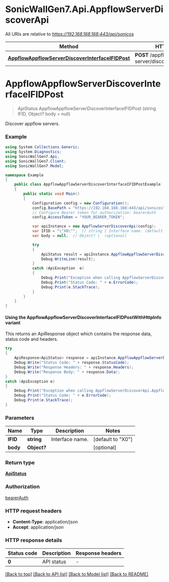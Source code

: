 # SonicWallGen7.Api.AppflowServerDiscoverApi

All URIs are relative to *https://192.168.168.168:443/api/sonicos*

| Method | HTTP request | Description |
|--------|--------------|-------------|
| [**AppflowAppflowServerDiscoverInterfaceIFIDPost**](AppflowServerDiscoverApi.md#appflowappflowserverdiscoverinterfaceifidpost) | **POST** /appflow/appflow-server/discover/interface/{IFID} |  |

<a id="appflowappflowserverdiscoverinterfaceifidpost"></a>
# **AppflowAppflowServerDiscoverInterfaceIFIDPost**
> ApiStatus AppflowAppflowServerDiscoverInterfaceIFIDPost (string IFID, Object? body = null)



Discover appflow servers.

### Example
```csharp
using System.Collections.Generic;
using System.Diagnostics;
using SonicWallGen7.Api;
using SonicWallGen7.Client;
using SonicWallGen7.Model;

namespace Example
{
    public class AppflowAppflowServerDiscoverInterfaceIFIDPostExample
    {
        public static void Main()
        {
            Configuration config = new Configuration();
            config.BasePath = "https://192.168.168.168:443/api/sonicos";
            // Configure Bearer token for authorization: bearerAuth
            config.AccessToken = "YOUR_BEARER_TOKEN";

            var apiInstance = new AppflowServerDiscoverApi(config);
            var IFID = "\"X0\"";  // string | Interface name. (default to "X0")
            var body = null;  // Object? |  (optional) 

            try
            {
                ApiStatus result = apiInstance.AppflowAppflowServerDiscoverInterfaceIFIDPost(IFID, body);
                Debug.WriteLine(result);
            }
            catch (ApiException  e)
            {
                Debug.Print("Exception when calling AppflowServerDiscoverApi.AppflowAppflowServerDiscoverInterfaceIFIDPost: " + e.Message);
                Debug.Print("Status Code: " + e.ErrorCode);
                Debug.Print(e.StackTrace);
            }
        }
    }
}
```

#### Using the AppflowAppflowServerDiscoverInterfaceIFIDPostWithHttpInfo variant
This returns an ApiResponse object which contains the response data, status code and headers.

```csharp
try
{
    ApiResponse<ApiStatus> response = apiInstance.AppflowAppflowServerDiscoverInterfaceIFIDPostWithHttpInfo(IFID, body);
    Debug.Write("Status Code: " + response.StatusCode);
    Debug.Write("Response Headers: " + response.Headers);
    Debug.Write("Response Body: " + response.Data);
}
catch (ApiException e)
{
    Debug.Print("Exception when calling AppflowServerDiscoverApi.AppflowAppflowServerDiscoverInterfaceIFIDPostWithHttpInfo: " + e.Message);
    Debug.Print("Status Code: " + e.ErrorCode);
    Debug.Print(e.StackTrace);
}
```

### Parameters

| Name | Type | Description | Notes |
|------|------|-------------|-------|
| **IFID** | **string** | Interface name. | [default to &quot;X0&quot;] |
| **body** | **Object?** |  | [optional]  |

### Return type

[**ApiStatus**](ApiStatus.md)

### Authorization

[bearerAuth](../README.md#bearerAuth)

### HTTP request headers

 - **Content-Type**: application/json
 - **Accept**: application/json


### HTTP response details
| Status code | Description | Response headers |
|-------------|-------------|------------------|
| **0** | API status |  -  |

[[Back to top]](#) [[Back to API list]](../README.md#documentation-for-api-endpoints) [[Back to Model list]](../README.md#documentation-for-models) [[Back to README]](../README.md)

